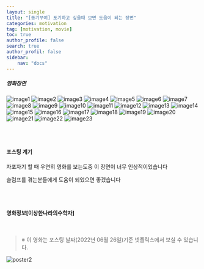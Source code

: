 ```yaml
---
layout: single
title: "[동기부여] 포기하고 싶을때 보면 도움이 되는 장면"
categories: motivation
tag: [motivation, movie]
toc: true
author_profile: false
search: true
author_profil: false
sidebar:
    nav: "docs"
---
```


##### 영화장면

![image1](../../images/etc/motivation/In_Our_Prime/1.png)
![image2](../../images/etc/motivation/In_Our_Prime/2.png)
![image3](../../images/etc/motivation/In_Our_Prime/3.png)
![image4](../../images/etc/motivation/In_Our_Prime/4.png)
![image5](../../images/etc/motivation/In_Our_Prime/5.png)
![image6](../../images/etc/motivation/In_Our_Prime/6.png)
![image7](../../images/etc/motivation/In_Our_Prime/7.png)
![image8](../../images/etc/motivation/In_Our_Prime/8.png)
![image9](../../images/etc/motivation/In_Our_Prime/9.png)
![image10](../../images/etc/motivation/In_Our_Prime/10.png)
![image11](../../images/etc/motivation/In_Our_Prime/11.png)
![image12](../../images/etc/motivation/In_Our_Prime/12.png)
![image13](../../images/etc/motivation/In_Our_Prime/13.png)
![image14](../../images/etc/motivation/In_Our_Prime/14.png)
![image15](../../images/etc/motivation/In_Our_Prime/15.png)
![image16](../../images/etc/motivation/In_Our_Prime/16.png)
![image17](../../images/etc/motivation/In_Our_Prime/17.png)
![image18](../../images/etc/motivation/In_Our_Prime/18.png)
![image19](../../images/etc/motivation/In_Our_Prime/19.png)
![image20](../../images/etc/motivation/In_Our_Prime/20.png)
![image21](../../images/etc/motivation/In_Our_Prime/21.png)
![image22](../../images/etc/motivation/In_Our_Prime/22.png)
![image23](../../images/etc/motivation/In_Our_Prime/23.png)

<br>
<br>

#### 포스팅 계기

자포자기 할 때 우연히 영화를 보는도중 이 장면이 너무 인상적이었습니다

슬럼프를 겪는분들에게 도움이 되었으면 좋겠습니다

<br>
<br>

#### 영화정보[이상한나라의수학자]

<br>

> ※ 이 영화는 포스팅 날짜(2022년 06월 26일)기준 넷플릭스에서 보실 수 있습니다.

![poster2](../../images/etc/motivation/In_Our_Prime/poster2.jpeg)

